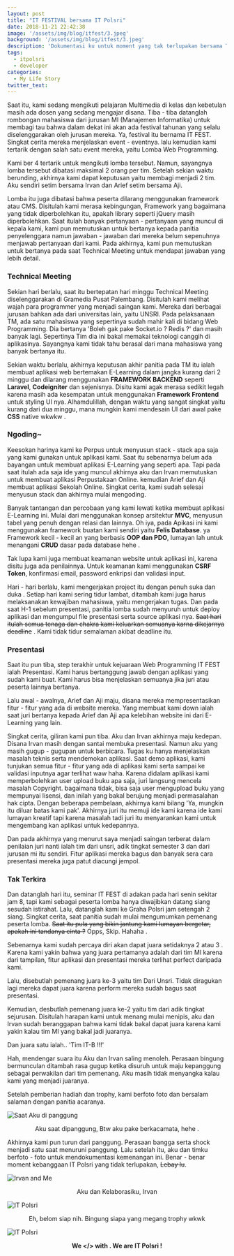 ```yaml
---
layout: post
title: "IT FESTIVAL bersama IT Polsri"
date: 2018-11-21 22:42:38
image: '/assets/img/blog/itfest/3.jpeg'
background: '/assets/img/blog/itfest/3.jpeg'
description: 'Dokumentasi ku untuk moment yang tak terlupakan bersama Tim IT Polsri'
tags:
  - itpolsri
  - developer
categories:
  - My Life Story
twitter_text:
---
```


Saat itu, kami sedang mengikuti pelajaran Multimedia di kelas dan kebetulan masih ada dosen yang sedang mengajar disana. Tiba - tiba datanglah rombongan mahasiswa dari jurusan MI (Manajemen Informatika) untuk membagi tau bahwa dalam dekat ini akan ada festival tahunan yang selalu diselenggarakan oleh jurusan mereka. Ya, festival itu bernama IT FEST. Singkat cerita mereka menjelaskan event - eventnya. lalu kemudian kami tertarik dengan salah satu event mereka, yaitu Lomba Web Programming.

Kami ber 4 tertarik untuk mengikuti lomba tersebut. Namun, sayangnya lomba tersebut dibatasi maksimal 2 orang per tim. Setelah sekian waktu berunding, akhirnya kami dapat keputusan yaitu membagi menjadi 2 tim. Aku sendiri setim bersama Irvan dan Arief setim bersama Aji.

Lomba itu juga dibatasi bahwa peserta dilarang menggunakan framework atau CMS. Disitulah kami merasa kebingungan, Framework yang bagaimana yang tidak diperbolehkan itu, apakah library seperti jQuery masih diperbolehkan. Saat itulah banyak pertanyaan - pertanyaan yang muncul di kepala kami, kami pun memutuskan untuk bertanya kepada panitia penyelenggara namun jawaban - jawaban dari mereka belum sepenuhnya menjawab pertanyaan dari kami. Pada akhirnya, kami pun memutuskan untuk bertanya pada saat Technical Meeting untuk mendapat jawaban yang lebih detail.

### Technical Meeting
Sekian hari berlalu, saat itu bertepatan hari minggu Technical Meeting diselenggarakan di Gramedia Pusat Palembang. Disitulah kami melihat wajah para programmer yang menjadi saingan kami. Mereka dari berbagai jurusan bahkan ada dari universitas lain, yaitu UNSRI. Pada pelaksanaan TM, ada satu mahasiswa yang sepertinya sudah mahir kali di bidang Web Programming. Dia bertanya 'Boleh gak pake Socket.io ? Redis ?' dan masih banyak lagi. Sepertinya Tim dia ini bakal memakai teknologi canggih di aplikasinya. Sayangnya kami tidak tahu berasal dari mana mahasiswa yang banyak bertanya itu.

Sekian waktu berlalu, akhirnya keputusan akhir panitia pada TM itu ialah membuat aplikasi web bertemakan E-Learning dalam jangka kurang dari 2 minggu dan dilarang menggunakan **FRAMEWORK BACKEND** seperti **Laravel**, **Codeigniter** dan sejenisnya. Disitu kami agak merasa sedikit legah karena masih ada kesempatan untuk menggunakan **Framework Frontend** untuk styling UI nya. Alhamdulillah, dengan waktu yang sangat singkat yaitu kurang dari dua minggu, mana mungkin kami mendesain UI dari awal pake **CSS** native wkwkw <i class="em em-laughing"></i>.

### Ngoding~
Keesokan harinya kami ke Perpus untuk menyusun stack - stack apa saja yang kami gunakan untuk aplikasi kami. Saat itu sebenarnya belum ada bayangan untuk membuat aplikasi E-Learning yang seperti apa. Tapi pada saat itulah ada saja ide yang muncul akhirnya aku dan Irvan memutuskan untuk membuat aplikasi Perpustakaan Online. kemudian Arief dan Aji membuat aplikasi Sekolah Online. Singkat cerita, kami sudah selesai menyusun stack dan akhirnya mulai mengoding.

Banyak tantangan dan percobaan yang kami lewati ketika membuat aplikasi E-Learning ini. Mulai dari menggunakan konsep arsitektur **MVC**, menyusun tabel yang penuh dengan relasi dan lainnya. Oh iya, pada Apikasi ini kami menggunakan framework buatan kami sendiri yaitu **Felis Database**. ya Framework kecil - kecil an yang berbasis **OOP dan PDO**, lumayan lah untuk menangani **CRUD** dasar pada database hehe <i class="em em-blush"></i>.

Tak lupa kami juga membuat keamanan website untuk aplikasi ini, karena disitu juga ada penilainnya. Untuk keamanan kami menggunakan **CSRF Token**, konfirmasi email, password enkripsi dan validasi input.

Hari - hari berlalu, kami mengerjakan project itu dengan penuh suka dan duka <i class="em em-flushed"></i>. Setiap hari kami sering tidur lambat, ditambah kami juga harus melaksanakan kewajiban mahasiswa, yaitu mengerjakan tugas. Dan pada saat H-1 sebelum presentasi, panitia lomba sudah menyuruh untuk deploy aplikasi dan mengumpul file presentasi serta source aplikasi nya. <del>Saat hari itulah semua tenaga dan chakra kami keluarkan semuanya karna dikejarnya deadline</del> <i class="em em-laughing"></i>. Kami tidak tidur semalaman akibat deadline itu.

### Presentasi
Saat itu pun tiba, step terakhir untuk kejuaraan Web Programming IT FEST ialah Presentasi. Kami harus bertanggung jawab dengan aplikasi yang sudah kami buat. Kami harus bisa menjelaskan semuanya jika juri atau peserta lainnya bertanya.

Lalu awal - awalnya, Arief dan Aji maju, disana mereka mempresentasikan fitur - fitur yang ada di website mereka. Yang membuat kami down ialah saat juri bertanya kepada Arief dan Aji apa kelebihan website ini dari E-Learning yang lain.

Singkat cerita, giliran kami pun tiba. Aku dan Irvan akhirnya maju kedepan. Disana Irvan masih dengan santai membuka presentasi. Namun aku yang masih gugup - gugupan untuk berbicara. Tugas ku hanya menjelaskan masalah teknis serta mendemokan aplikasi. Saat demo aplikasi, kami tunjukan semua fitur - fitur yang ada di aplikasi kami serta sampai ke validasi inputnya agar terlihat waw haha. Karena didalam aplikasi kami memperbolehkan user upload buku apa saja, juri langsung mencela masalah Copyright. bagaimana tidak, bisa saja user mengupload buku yang mempunyai lisensi, dan inilah yang bakal berujung menjadi permasalahan hak cipta. Dengan beberapa pembelaan, akhirnya kami bilang 'Ya, mungkin itu diluar batas kami pak'. Akhirnya juri itu memuji ide kami karena ide kami lumayan kreatif tapi karena masalah tadi juri itu menyarankan kami untuk mengembang kan aplikasi untuk kedepannya.

Dan pada akhirnya yang menurut saya menjadi saingan terberat dalam penilaian juri nanti ialah tim dari unsri, adik tingkat semester 3 dan dari jurusan mi itu sendiri. Fitur aplikasi mereka bagus dan banyak sera cara presentasi mereka juga patut diacungi jempol.

### Tak Terkira
Dan datanglah hari itu, seminar IT FEST di adakan pada hari senin sekitar jam 8, tapi kami sebagai peserta lomba hanya diwajibkan datang siang sesudah istirahat. Lalu, datanglah kami ke Graha Polsri jam setengah 2 siang. Singkat cerita, saat panitia sudah mulai mengumumkan pemenang peserta lomba. <del>Saat itu pula yang bikin jantung kami lumayan bergetar, apakah ini tandanya cinta ?</del> Opps, Skip. Hahaha <i class="em em-laughing"></i>.

Sebenarnya kami sudah percaya diri akan dapat juara setidaknya 2 atau 3 <i class="em em-laughing"></i>. Karena kami yakin bahwa yang juara pertamanya adalah dari tim MI karena dari tampilan, fitur aplikasi dan presentasi mereka terlihat perfect daripada kami.

Lalu, disebutlah pemenang juara ke-3 yaitu tim Dari Unsri. Tidak diragukan lagi mereka dapat juara karena perform mereka sudah bagus saat presentasi.

Kemudian, desbutlah pemenang juara ke-2 yaitu tim dari adik tingkat sejurusan. Disitulah harapan kami untuk menang mulai menipis, aku dan Irvan sudah beranggapan bahwa kami tidak bakal dapat juara karena kami yakin kalau tim MI yang bakal jadi juaranya.

Dan juara satu ialah.. 'Tim IT-B !!!'

Hah, mendengar suara itu Aku dan Irvan saling menoleh. Perasaan bingung bermunculan ditambah rasa gugup ketika disuruh untuk maju kepanggung sebagai perwakilan dari tim pemenang. Aku masih tidak menyangka kalau kami yang menjadi juaranya.

Setelah pemberian hadiah dan trophy, kami berfoto foto dan bersalam salaman dengan panitia acaranya.

<p style="overflow: hidden;"><img data-aos="zoom-in" src="{{ site.url }}/assets/img/blog/itfest/4.jpeg" alt="Saat Aku di panggung" /></p>
<p style="text-align: center">Aku saat dipanggung, Btw aku pake berkacamata, hehe <i class="em em-nerd_face"></i>.</p>

Akhirnya kami pun turun dari panggung. Perasaan bangga serta shock menjadi satu saat menuruni panggung. Lalu setelah itu, aku dan timku berfoto - foto untuk mendokumentasi kemenangan ini. Benar - benar moment kebanggaan IT Polsri yang tidak terlupakan, <del>Lebay lu</del>.

<p style="overflow: hidden;"><img data-aos="zoom-out" src="{{ site.url }}/assets/img/blog/itfest/1.jpeg" alt="Irvan and Me" /></p>
<p style="text-align: center">Aku dan Kelaborasiku, Irvan</p>

<p style="overflow: hidden;"><img data-aos="zoom-in" src="{{ site.url }}/assets/img/blog/itfest/2.jpeg" alt="IT Polsri" /></p>
<p style="text-align: center">Eh, belom siap nih. Bingung siapa yang megang trophy wkwk <i class="em em-laughing"></i></p>

<p style="overflow: hidden;"><img data-aos="zoom-out" src="{{ site.url }}/assets/img/blog/itfest/3.jpeg" alt="IT Polsri" /></p>
<p style="text-align: center"><b>We &lt;/&gt; with <i class="em em-heart"></i>. We are IT Polsri ! <i class="em em-sunglasses"></i></b></p>
